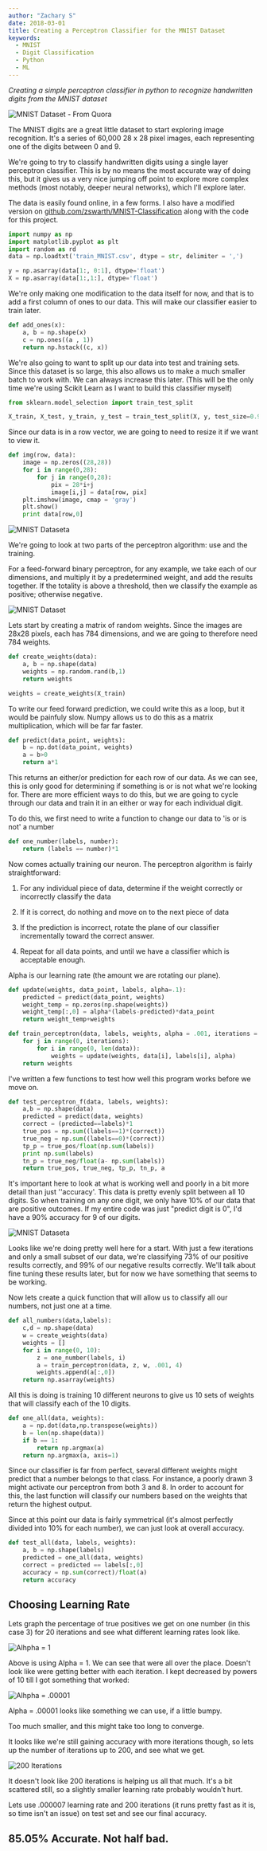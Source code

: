```yaml
---
author: "Zachary S"
date: 2018-03-01
title: Creating a Perceptron Classifier for the MNIST Dataset
keywords:
  - MNIST
  - Digit Classification
  - Python
  - ML
---
```


*Creating a simple perceptron classifier in python to recognize handwritten digits from the MNIST dataset*


![MNIST Dataset - From Quora](/img/mnist.png)

The MNIST digits are a great little dataset to start exploring image recognition.  It's a series of 60,000 28 x 28 pixel images, each representing one of the digits between 0 and 9.

We're going to try to classify handwritten digits using a single layer perceptron classifier.  This is by no means the most accurate way of doing this, but it gives us a very nice jumping off point to explore more complex methods (most notably, deeper neural networks), which I'll explore later.

The data is easily found online, in a few forms.  I also have a modified version on [github.com/zswarth/MNIST-Classification](https://github.com/zswarth/MNIST-Classification) along with the code for this project.


```python
import numpy as np
import matplotlib.pyplot as plt
import random as rd
data = np.loadtxt('train_MNIST.csv', dtype = str, delimiter = ',')

y = np.asarray(data[1:, 0:1], dtype='float')
X = np.asarray(data[1:,1:], dtype='float')
```
We're only making one modification to the data itself for now, and that is to add a first column of ones to our data.  This will make our classifier easier to train later.

```python
def add_ones(x):
 	a, b = np.shape(x)
	c = np.ones((a , 1))   
	return np.hstack((c, x))
```

We're also going to want to split up our data into test and training sets.  Since this dataset is so large, this also allows us to make a much smaller batch to work with.  We can always increase this later.  (This will be the only time we're using Scikit Learn as I want to build this classifier myself)


```python
from sklearn.model_selection import train_test_split

X_train, X_test, y_train, y_test = train_test_split(X, y, test_size=0.9)
```

Since our data is in a row vector, we are going to need to resize it if we want to view it.



```python
def img(row, data):
	image = np.zeros((28,28))
	for i in range(0,28):
		for j in range(0,28):
			pix = 28*i+j
			image[i,j] = data[row, pix]
	plt.imshow(image, cmap = 'gray')
	plt.show()
	print data[row,0]
```

![MNIST Dataseta](/img/mnist1.png)

We're going to look at two parts of the perceptron algorithm: use and the training.

For a feed-forward binary perceptron, for any example, we take each of our dimensions, and multiply it by a predetermined weight, and add the results together.  If the totality is above a threshold, then we classify the example as positive; otherwise negative.

![MNIST Dataset](/img/per.png)


Lets start by creating a matrix of random weights.  Since the images are 28x28 pixels, each has 784 dimensions, and we are going to therefore need 784 weights.


```python
def create_weights(data):
	a, b = np.shape(data)
	weights = np.random.rand(b,1)
	return weights

weights = create_weights(X_train)
```

To write our feed forward prediction, we could write this as a loop, but it would be painfuly slow.  Numpy allows us to do this as a matrix multiplication, which will be far far faster.

```python
def predict(data_point, weights):
	b = np.dot(data_point, weights)
	a = b>0
	return a*1
````
This returns an either/or prediction for each row of our data.  As we can see, this is only good for determining  if something is or is not what we're looking for.  There are more efficient ways to do this, but we are going to cycle through our data and train it in an either or way for each individual digit.

To do this, we first need to write a function to change our data to 'is or is not' a number 


```python
def one_number(labels, number):
	return (labels == number)*1
```

Now comes actually training our neuron.
The perceptron algorithm is fairly straightforward:

1) For any individual  piece of data, determine if the weight correctly or incorrectly classify the data

2) If it is correct, do nothing and move on to the next piece of data

3) If the prediction is incorrect, rotate the plane of our classifier incrementally toward the correct answer.

4) Repeat for all data points, and until we have a classifier which is acceptable enough.


Alpha is our learning rate (the amount we are rotating our plane).  


```python
def update(weights, data_point, labels, alpha=.1):
	predicted = predict(data_point, weights)
	weight_temp = np.zeros(np.shape(weights))
	weight_temp[:,0] = alpha*(labels-predicted)*data_point
	return weight_temp+weights
```

```python
def train_perceptron(data, labels, weights, alpha = .001, iterations = 10):
	for j in range(0, iterations):
		for i in range(0, len(data)):
			weights = update(weights, data[i], labels[i], alpha)
	return weights
```

I've written a few functions to test how well this program works before we move on.

```python
def test_perceptron_f(data, labels, weights):
    a,b = np.shape(data)
    predicted = predict(data, weights)
    correct = (predicted==labels)*1
    true_pos = np.sum((labels==1)*(correct))
    true_neg = np.sum((labels==0)*(correct))
    tp_p = true_pos/float(np.sum(labels))
    print np.sum(labels)
    tn_p = true_neg/float(a- np.sum(labels))
    return true_pos, true_neg, tp_p, tn_p, a
```
It's important here to look at what is working well and poorly in a bit more detail than just ''accuracy'.
This data is pretty evenly split between all 10 digits.  So when training on any one digit, we only have 10% of our data that are positive outcomes.  If my entire code was just "predict digit is 0", I'd have a 90% accuracy for 9 of our digits.

![MNIST Dataseta](/img/bar.png)

Looks like we're doing pretty well here for a start.
With just a few iterations and only a small subset of our data, we're classifying 73% of our positive results correctly, and 99% of our negative results correctly.  We'll talk about fine tuning these results later, but for now we have something that seems to be working.


Now lets create a quick function that will allow us to classify all our numbers, not just one at a time.

```python
def all_numbers(data,labels):
	c,d = np.shape(data)
	w = create_weights(data)
	weights = []
	for i in range(0, 10):
		z = one_number(labels, i)
		a = train_perceptron(data, z, w, .001, 4)
		weights.append(a[:,0])
	return np.asarray(weights)
```
All this is doing is training 10 different neurons to give us 10 sets of weights that will classify each of the 10 digits.

```python
def one_all(data, weights):
	a = np.dot(data,np.transpose(weights))
	b = len(np.shape(data))
	if b == 1:
		return np.argmax(a)
	return np.argmax(a, axis=1)
```
Since our classifier is far from perfect, several different weights might predict that a number belongs to that class.  For instance, a poorly drawn 3 might activate our perceptron from both 3 and 8.  In order to account for this, the last function will classify our numbers based on the weights that return the highest output.

Since at this point our data is fairly symmetrical (it's almost perfectly divided into 10% for each number), we can just look at overall accuracy.

```python
def test_all(data, labels, weights):
	a, b = np.shape(labels)
	predicted = one_all(data, weights)
	correct = predicted == labels[:,0]
	accuracy = np.sum(correct)/float(a)
	return accuracy
```

## Choosing Learning Rate

Lets graph the percentage of true positives we get on one number (in this case 3) for 20 iterations and see what different learning rates look like.

![Alhpha = 1](/img/alpha10.png)

Above is using Alpha = 1.  We can see that were all over the place.  Doesn't look like were getting better with each iteration.  I kept decreased by powers of 10 till I got something that worked:


![Alhpha = .00001](/img/alphap00001_bumpy.png)

Alpha = .00001 looks like something we can use, if a little bumpy.

Too much smaller, and this might take too long to converge.

It looks like we're still gaining accuracy with more iterations though, so lets up the number of iterations up to 200, and see what we get.

![200 Iterations](/img/alpha_200iter.png)

It doesn't look like 200 iterations is helping us all that much.  It's a bit scattered still, so a slightly smaller learning rate probably wouldn't hurt.

Lets use .000007 learning rate and 200 iterations (it runs pretty fast as it is, so time isn't an issue) on test set and see our final accuracy.


## 85.05% Accurate.  Not half bad.




